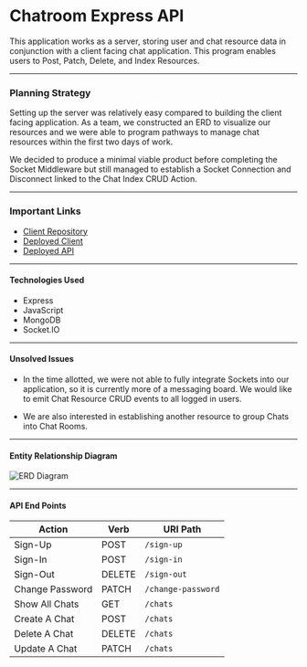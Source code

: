 # Chatroom Express API
This application works as a server, storing user and chat resource data in conjunction with a client facing chat application. This program enables users to Post, Patch, Delete, and Index Resources.

---

### Planning Strategy
Setting up the server was relatively easy compared to building the client facing application. As a team, we constructed an ERD to visualize our resources and we were able to program pathways to manage chat resources within the first two days of work.

We decided to produce a minimal viable product before completing the Socket Middleware but still managed to establish a Socket Connection and Disconnect linked to the Chat Index CRUD Action.

---

### Important Links
- [Client Repository](https://github.com/puleri/crypto-mobile)
- [Deployed Client](https://puleri.github.io/crypto-mobile/#/)
- [Deployed API](https://polar-hamlet-87107.herokuapp.com/)

---

#### Technologies Used
- Express
- JavaScript
- MongoDB
- Socket.IO

---

#### Unsolved Issues
- In the time allotted, we were not able to fully integrate Sockets into our application, so it is currently more of a messaging board. We would like to emit Chat Resource CRUD events to all logged in users.

 - We are also interested in establishing another resource to group Chats into Chat Rooms.

---

#### Entity Relationship Diagram
![ERD Diagram](https://user-images.githubusercontent.com/71568993/102024033-5dce8300-3d5d-11eb-8cd5-806c4e4f8b15.png)

---

#### API End Points
| Action | Verb   | URI Path               |
|--------|--------|------------------------|
| Sign-Up | POST   | `/sign-up`             |
| Sign-In | POST   | `/sign-in`             |
| Sign-Out | DELETE | `/sign-out`            |
| Change Password | PATCH  | `/change-password`   |
| Show All Chats | GET    | `/chats`             |
| Create A Chat | POST   | `/chats`             |
| Delete A Chat | DELETE | `/chats`            |
| Update A Chat | PATCH  | `/chats`     |
